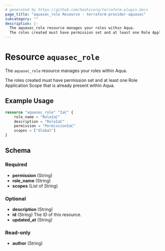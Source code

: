 ```yaml
---
# generated by https://github.com/hashicorp/terraform-plugin-docs
page_title: "aquasec_role Resource - terraform-provider-aquasec"
subcategory: ""
description: |-
  The aquasec_role resource manages your roles within Aqua.
  The roles created must have permission set and at least one Role Application Scope that is already present within Aqua.
---
```


# Resource `aquasec_role`

The `aquasec_role` resource manages your roles within Aqua.

The roles created must have permission set and at least one Role Application Scope that is already present within Aqua.

## Example Usage

```terraform
resource "aquasec_role" "IaC" {
    role_name = "RoleIaC"
    description = "RoleIaC"
    permission = "PermissionIaC"
    scopes = ["Global"]
}
```

<!-- schema generated by tfplugindocs -->
## Schema

### Required

- **permission** (String)
- **role_name** (String)
- **scopes** (List of String)

### Optional

- **description** (String)
- **id** (String) The ID of this resource.
- **updated_at** (String)

### Read-only

- **author** (String)


